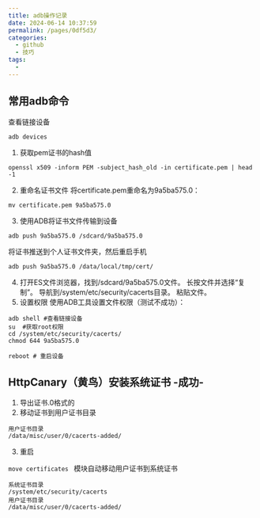 ```yaml
---
title: adb操作记录
date: 2024-06-14 10:37:59
permalink: /pages/0df5d3/
categories:
  - github
  - 技巧
tags:
  - 
---
```

## 常用adb命令
查看链接设备
```
adb devices
```
1. 获取pem证书的hash值
```
openssl x509 -inform PEM -subject_hash_old -in certificate.pem | head -1
```
2. 重命名证书文件
将certificate.pem重命名为9a5ba575.0：
```
mv certificate.pem 9a5ba575.0
```
3. 使用ADB将证书文件传输到设备
```
adb push 9a5ba575.0 /sdcard/9a5ba575.0
```
将证书推送到个人证书文件夹，然后重启手机
```
adb push 9a5ba575.0 /data/local/tmp/cert/
```
4. 打开ES文件浏览器，找到/sdcard/9a5ba575.0文件。
长按文件并选择“复制”。
导航到/system/etc/security/cacerts目录。
粘贴文件。
5. 设置权限
使用ADB工具设置文件权限（测试不成功）：
```
adb shell #查看链接设备
su  #获取root权限
cd /system/etc/security/cacerts/
chmod 644 9a5ba575.0

reboot # 重启设备
```

## HttpCanary（黄鸟）安装系统证书 -成功-
1. 导出证书.0格式的 
2. 移动证书到用户证书目录
```
用户证书目录
/data/misc/user/0/cacerts-added/
```
3. 重启

`move certificates ` 模块自动移动用户证书到系统证书

```
系统证书目录
/system/etc/security/cacerts
用户证书目录
/data/misc/user/0/cacerts-added/
```

<!-- adb疑难问题解决 -->
